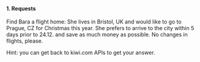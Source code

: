#### 1. Requests

Find Bara a flight home: She lives in Bristol, UK and would like to go to
Prague, CZ for Christmas this year. She prefers to arrive to the city within 5
days prior to 24.12. and save as much money as possible. No changes in flights,
please.

Hint: you can get back to kiwi.com APIs to get your answer.